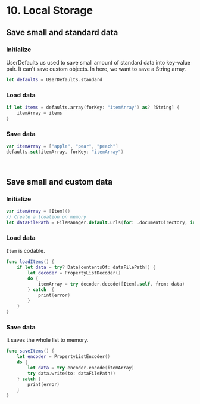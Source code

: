# 10. Local Storage

## Save small and standard data
### Initialize
UserDefaults us used to save small amount of standard data into key-value pair. It can't save custom objects. In here, we want to save a String array.
```swift
let defaults = UserDefaults.standard
```

### Load data
```swift
if let items = defaults.array(forKey: "itemArray") as? [String] {
    itemArray = items
}
```

### Save data
```swift
var itemArray = ["apple", "pear", "peach"]
defaults.set(itemArray, forKey: "itemArray")
```
<br>

## Save small and custom data
### Initialize
```swift
var itemArray = [Item]()
// Create a lcoation on memory
let dataFilePath = FileManager.default.urls(for: .documentDirectory, in: .userDomainMask).first?.appendingPathComponent("Item.plist")
```

### Load data
```Item``` is codable.
```swift
func loadItems() {
    if let data = try? Data(contentsOf: dataFilePath!) {
        let decoder = PropertyListDecoder()
        do {
            itemArray = try decoder.decode([Item].self, from: data)
        } catch  {
            print(error)
        }
    }
}
```

### Save data
It saves the whole list to memory.
```swift
func saveItems() {
    let encoder = PropertyListEncoder()
    do {
        let data = try encoder.encode(itemArray)
        try data.write(to: dataFilePath!)
    } catch {
        print(error)
    }
}
```
